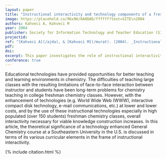 ```yaml
---
layout: paper
title: "Instructional interactivity and technology components of a freshman chemistry course"
image: https://placehold.co/96x96/6A0DAD/ffffff?text=SITE\n2004
authors: Kahveci A, Kahveci M
year: 2004
publisher: Society for Information Technology and Teacher Education (SITE)
projectid:
ref: "[Kahveci A](/ajda), & [Kahveci M](/murat). (2004). _Instructional interactivity and technology components of a freshman chemistry course_. Paper presented at the Society for Information Technology and Teacher Education (SITE). Atlanta, USA. March 1 - 6, 2004."
pdf:
doi:
excerpt: This paper investigates the role of instructional interactivity and technology in a freshman-level chemistry course.
conference: true
---
```


Educational technologies have provided opportunities for better teaching and learning environments in chemistry. The difficulties of teaching large classes with the resulting limitations of face-to-face interaction between instructor and students have been long-term problems for chemistry teaching in college freshman chemistry classes. However, with the enhancement of technologies (e.g. World Wide Web (WWW), interactive compact disk technology, e-mail communications, etc.) at lower and lower costs, and by the use of these instructional technologies especially in high populated (over 150 students) freshman chemistry classes, overall interactivity necessary for viable knowledge construction increases. In this article, the theoretical significance of a
technology enhanced General Chemistry course at a Southeastern University in the U.S. is discussed in terms of its various curricular elements in the frame of instructional interactivity.

{% include citation.html %}